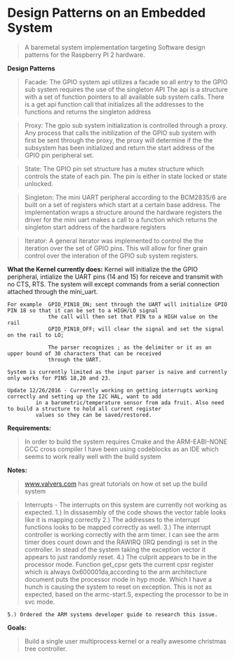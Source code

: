 #  Design Patterns on an Embedded System

  >A baremetal system implementation targeting Software design patterns for the Raspberry PI 2 hardware.

**Design Patterns**
   >Facade: 
	     The GPIO system api utilizes a facade so all entry to the GPIO sub system requires the use of the singleton API
	     The api is a structure with a set of function pointers to all available sub system calls. There is a get api function call
	     that initializes all the addresses to the functions and returns the singleton address
  
   >Proxy: 
	     The gpio sub system initialization is controlled through a proxy. Any process that calls the initilization of the
	     GPIO sub system with first be sent through the proxy, the proxy will determine if the the subsystem has been initialized and
	     return the start address of the GPIO pin peripheral set.

   >State:   The GPIO pin set structure has a mutex structure which controls the state of each pin. The pin is either in state locked or state unlocked.


   >Singleton: 
		The mini UART peripheral according to the BCM2835/6 are built on a set of registers which start at a certain base address.
	        The implementation wraps a structure around the hardware registers the driver for the mini uart makes a call
		to a function which returns the singleton start address of the hardware registers

  >Iterator:
		A general iterator was implemented to control the the iteration over the set of GPIO pins. This will allow for finer grain
		control over the interation of the GPIO sub system registers.
		 
 


**What the Kernel currently does:**
        Kernel will initialize the the GPIO peripheral, intialize the UART pins (14 and 15) for reiceve and transmit with no CTS, RTS.
	The system will except commands from a serial connection attached through the mini_uart.
	
	For example  GPIO_PIN18_ON; sent through the UART will initialize GPIO PIN 18 so that it can be set to a HIGH/LO signal
			     the call will then set that PIN to a HIGH value on the rail
		         GPIO_PIN18_OFF; will clear the signal and set the signal on the rail to LO;

		         The parser recognizes ; as the delimiter or it as an upper bound of 30 characters that can be received
		         through the UART.

	System is currently limited as the input parser is naive and currently only works for PINS 18,20 and 23.

	Update 12/26/2016 - Currently working on getting interrupts working correctly and setting up the I2C HAL, want to add
	         in a barometric/temperature sensor from ada fruit. Also need to build a structure to hold all current register
	         values so they can be saved/restored.


  
**Requirements:**
  >In order to build the system requires Cmake and the ARM-EABI-NONE GCC cross compiler
  I have been using codeblocks as an IDE which seems to work really well with the build system

**Notes:**
  >www.valvers.com has great tutorials on how ot set up the build system

  >Interrupts - The interrupts on this system are currently not working as expected.
    1.) In dissasembly of the code shows the vector table looks like it is mapping correctly
    2.) The addresses to the interrupt functions looks to be mapped correctly as well.
    3.) The interrupt controller is working correctly with the arm timer. I can see the arm timer does count
        down and the RAWIRQ (IRQ pending) is set in the controller. In stead of the system taking the exception
        vector it appears to just randomly reset.
    4.) The culprit appears to be in the processor mode. Function get_cpsr  gets
        the current cpsr register which is always 0x600001da,according to the arm architecture document
        puts the processor mode in hyp mode. Which I have a hunch is causing the system to reset on exception.
        This is not as expected, based on the armc-start.S, expecting the processor to be in svc mode.

    5.) Ordered the ARM systems developer guide to research this issue.


**Goals:**
  >Build a single user multiprocess kernel or a really awesome christmas tree controller.
